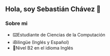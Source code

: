 ## Hola, soy Sebastián Chávez 👋
### Sobre mi
- ⌨️Estudiante de Ciencias de la Computación 
- ℹ️Bilingüe (Inglés y Español)
- 💯Nivel B2 en el idioma Inglés
<!--
**cschavezv/cschavezv** is a ✨ _special_ ✨ repository because its `README.md` (this file) appears on your GitHub profile.

Here are some ideas to get you started:

- 🔭 I’m currently working on ...
- 🌱 I’m currently learning ...
- 👯 I’m looking to collaborate on ...
- 🤔 I’m looking for help with ...
- 💬 Ask me about ...
- 📫 How to reach me: ...
- 😄 Pronouns: ...
- ⚡ Fun fact: ...
-->
